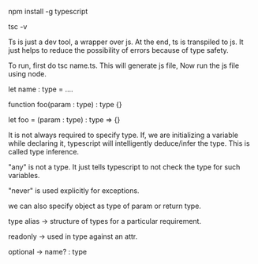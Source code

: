 npm install -g typescript

tsc -v

Ts is just a dev tool, a wrapper over js. At the end, ts is transpiled to js. It just helps to reduce the possibility of errors because of type safety.

To run, first do tsc name.ts. This will generate js file, Now run the js file using node.

let name : type = ....

function foo(param : type) : type {}

let foo = (param : type) : type => {}

It is not always required to specify type. If, we are initializing a variable while declaring it, typescript will intelligently deduce/infer the type. This is called type inference.

"any" is not a type. It just tells typescript to not check the type for such variables.

"never" is used explicitly for exceptions.

we can also specify object as type of param or return type.

type alias -> structure of types for a particular requirement.

readonly -> used in type against an attr.

optional -> name? : type